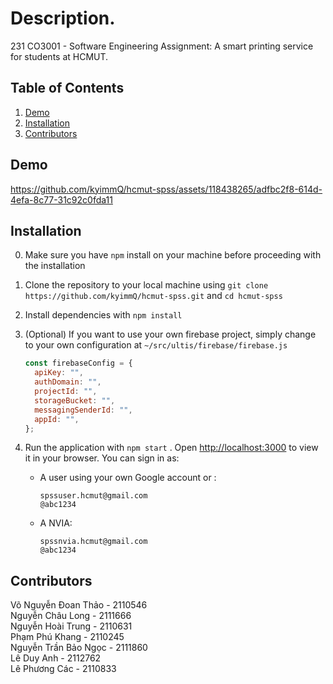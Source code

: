 # Description.

231 CO3001 - Software Engineering Assignment: A smart printing service for students at HCMUT.

## Table of Contents

1. [Demo](#demo)
2. [Installation](#installation)
3. [Contributors](#contributors)

## Demo


https://github.com/kyimmQ/hcmut-spss/assets/118438265/adfbc2f8-614d-4efa-8c77-31c92c0fda11


## Installation

0. Make sure you have `npm` install on your machine before proceeding with the installation
1. Clone the repository to your local machine using `git clone https://github.com/kyimmQ/hcmut-spss.git` and `cd hcmut-spss`
2. Install dependencies with `npm install`
3. (Optional) If you want to use your own firebase project, simply change to your own configuration at `~/src/ultis/firebase/firebase.js`

   ```javascript
   const firebaseConfig = {
     apiKey: "",
     authDomain: "",
     projectId: "",
     storageBucket: "",
     messagingSenderId: "",
     appId: "",
   };
   ```

4. Run the application with `npm start` . Open [http://localhost:3000](http://localhost:3000) to view it in your browser. You can sign in as:

   - A user using your own Google account or :

     ```
     spssuser.hcmut@gmail.com
     @abc1234
     ```

   - A NVIA:
     ```
     spssnvia.hcmut@gmail.com
     @abc1234
     ```

## Contributors

Võ Nguyễn Đoan Thảo - 2110546\
Nguyễn Châu Long - 2111666\
Nguyễn Hoài Trung - 2110631\
Phạm Phú Khang - 2110245\
Nguyễn Trần Bảo Ngọc - 2111860\
Lê Duy Anh - 2112762\
Lê Phương Các - 2110833
